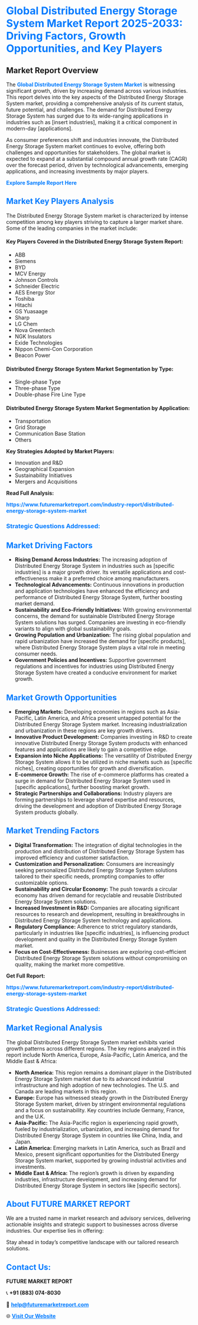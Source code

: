 <h1 style="color: #007BFF;">Global Distributed Energy Storage System Market Report 2025-2033: Driving Factors, Growth Opportunities, and Key Players</h1>

<section id="overview">
<h2>Market Report Overview</h2>
<p>The <a href="https://www.futuremarketreport.com/industry-report/distributed-energy-storage-system-market" style="color: #007BFF; text-decoration: none;"><strong>Global Distributed Energy Storage System Market</strong></a> is witnessing significant growth, driven by increasing demand across various industries. This report delves into the key aspects of the Distributed Energy Storage System market, providing a comprehensive analysis of its current status, future potential, and challenges. The demand for Distributed Energy Storage System has surged due to its wide-ranging applications in industries such as [insert industries], making it a critical component in modern-day [applications].</p>
<p>As consumer preferences shift and industries innovate, the Distributed Energy Storage System market continues to evolve, offering both challenges and opportunities for stakeholders. The global market is expected to expand at a substantial compound annual growth rate (CAGR) over the forecast period, driven by technological advancements, emerging applications, and increasing investments by major players.</p>
</section>

<section id="overview">
<p><a href="https://www.futuremarketreport.com/request-sample/reportId=98126" style="color: #007BFF; text-decoration: none;"><strong>Explore Sample Report Here</strong></a></p>
</section>

<section id="key-players">
<h2 style="color: #007BFF;">Market Key Players Analysis</h2>
<p>The Distributed Energy Storage System market is characterized by intense competition among key players striving to capture a larger market share. Some of the leading companies in the market include:</p>
<h4>Key Players Covered in the Distributed Energy Storage System Report:</h4>
<ul><li>ABB</li><li>Siemens</li><li>BYD</li><li>MCV Energy</li><li>Johnson Controls</li><li>Schneider Electric</li><li>AES Energy Stor</li><li>Toshiba</li><li>Hitachi</li><li>GS Yuasaage</li><li>Sharp</li><li>LG Chem</li><li>Nova Greentech</li><li>NGK Insulators</li><li>Exide Technologies</li><li>Nippon Chemi-Con Corporation</li><li>Beacon Power</li></ul>
<h4>Distributed Energy Storage System Market Segmentation by Type:</h4>
<ul><li>Single-phase Type</li><li>Three-phase Type</li><li>Double-phase Fire Line Type</li></ul>

<h4>Distributed Energy Storage System Market Segmentation by Application:</h4>
<ul><li>Transportation</li><li>Grid Storage</li><li>Communication Base Station</li><li>Others</li></ul>
<p><strong>Key Strategies Adopted by Market Players:</strong></p>
<ul>
<li>Innovation and R&D</li>
<li>Geographical Expansion</li>
<li>Sustainability Initiatives</li>
<li>Mergers and Acquisitions</li>
</ul>
</section>

<section>
<p><strong>Read Full Analysis: </strong></p><a href="https://www.futuremarketreport.com/industry-report/distributed-energy-storage-system-market" style="color: #007BFF; text-decoration: none;"><strong>https://www.futuremarketreport.com/industry-report/distributed-energy-storage-system-market</strong></a>
<h3 style="color: #007BFF;">Strategic Questions Addressed:</h3>
</section>

<section id="driving-factors">
<h2 style="color: #007BFF;">Market Driving Factors</h2>
<ul>
<li><strong>Rising Demand Across Industries:</strong> The increasing adoption of Distributed Energy Storage System in industries such as [specific industries] is a major growth driver. Its versatile applications and cost-effectiveness make it a preferred choice among manufacturers.</li>
<li><strong>Technological Advancements:</strong> Continuous innovations in production and application technologies have enhanced the efficiency and performance of Distributed Energy Storage System, further boosting market demand.</li>
<li><strong>Sustainability and Eco-Friendly Initiatives:</strong> With growing environmental concerns, the demand for sustainable Distributed Energy Storage System solutions has surged. Companies are investing in eco-friendly variants to align with global sustainability goals.</li>
<li><strong>Growing Population and Urbanization:</strong> The rising global population and rapid urbanization have increased the demand for [specific products], where Distributed Energy Storage System plays a vital role in meeting consumer needs.</li>
<li><strong>Government Policies and Incentives:</strong> Supportive government regulations and incentives for industries using Distributed Energy Storage System have created a conducive environment for market growth.</li>
</ul>
</section>

<section id="growth-opportunities">
<h2 style="color: #007BFF;">Market Growth Opportunities</h2>
<ul>
<li><strong>Emerging Markets:</strong> Developing economies in regions such as Asia-Pacific, Latin America, and Africa present untapped potential for the Distributed Energy Storage System market. Increasing industrialization and urbanization in these regions are key growth drivers.</li>
<li><strong>Innovative Product Development:</strong> Companies investing in R&D to create innovative Distributed Energy Storage System products with enhanced features and applications are likely to gain a competitive edge.</li>
<li><strong>Expansion into Niche Applications:</strong> The versatility of Distributed Energy Storage System allows it to be utilized in niche markets such as [specific niches], creating opportunities for growth and diversification.</li>
<li><strong>E-commerce Growth:</strong> The rise of e-commerce platforms has created a surge in demand for Distributed Energy Storage System used in [specific applications], further boosting market growth.</li>
<li><strong>Strategic Partnerships and Collaborations:</strong> Industry players are forming partnerships to leverage shared expertise and resources, driving the development and adoption of Distributed Energy Storage System products globally.</li>
</ul>
</section>

<section id="trending-factors">
<h2 style="color: #007BFF;">Market Trending Factors</h2>
<ul>
<li><strong>Digital Transformation:</strong> The integration of digital technologies in the production and distribution of Distributed Energy Storage System has improved efficiency and customer satisfaction.</li>
<li><strong>Customization and Personalization:</strong> Consumers are increasingly seeking personalized Distributed Energy Storage System solutions tailored to their specific needs, prompting companies to offer customizable options.</li>
<li><strong>Sustainability and Circular Economy:</strong> The push towards a circular economy has driven demand for recyclable and reusable Distributed Energy Storage System solutions.</li>
<li><strong>Increased Investment in R&D:</strong> Companies are allocating significant resources to research and development, resulting in breakthroughs in Distributed Energy Storage System technology and applications.</li>
<li><strong>Regulatory Compliance:</strong> Adherence to strict regulatory standards, particularly in industries like [specific industries], is influencing product development and quality in the Distributed Energy Storage System market.</li>
<li><strong>Focus on Cost-Effectiveness:</strong> Businesses are exploring cost-efficient Distributed Energy Storage System solutions without compromising on quality, making the market more competitive.</li>
</ul>
</section>

<section>
<p><strong>Get Full Report: </strong></p><a href="https://www.futuremarketreport.com/industry-report/distributed-energy-storage-system-market" style="color: #007BFF; text-decoration: none;"><strong>https://www.futuremarketreport.com/industry-report/distributed-energy-storage-system-market</strong></a>
<h3 style="color: #007BFF;">Strategic Questions Addressed:</h3>
</section>


<section id="regional-analysis">
<h2 style="color: #007BFF;">Market Regional Analysis</h2>
<p>The global Distributed Energy Storage System market exhibits varied growth patterns across different regions. The key regions analyzed in this report include North America, Europe, Asia-Pacific, Latin America, and the Middle East & Africa:</p>
<ul>
<li><strong>North America:</strong> This region remains a dominant player in the Distributed Energy Storage System market due to its advanced industrial infrastructure and high adoption of new technologies. The U.S. and Canada are leading markets in this region.</li>
<li><strong>Europe:</strong> Europe has witnessed steady growth in the Distributed Energy Storage System market, driven by stringent environmental regulations and a focus on sustainability. Key countries include Germany, France, and the U.K.</li>
<li><strong>Asia-Pacific:</strong> The Asia-Pacific region is experiencing rapid growth, fueled by industrialization, urbanization, and increasing demand for Distributed Energy Storage System in countries like China, India, and Japan.</li>
<li><strong>Latin America:</strong> Emerging markets in Latin America, such as Brazil and Mexico, present significant opportunities for the Distributed Energy Storage System market, supported by growing industrial activities and investments.</li>
<li><strong>Middle East & Africa:</strong> The region’s growth is driven by expanding industries, infrastructure development, and increasing demand for Distributed Energy Storage System in sectors like [specific sectors].</li>
</ul>
</section>

<footer>
<h2 style="color: #007BFF;">About FUTURE MARKET REPORT</h2>
<p>We are a trusted name in market research and advisory services, delivering actionable insights and strategic support to businesses across diverse industries. Our expertise lies in offering:</p>

<p>Stay ahead in today’s competitive landscape with our tailored research solutions.</p>

<h2 style="color: #007BFF;">Contact Us:</h2>
<p><strong>FUTURE MARKET REPORT</strong></p>
<p>📞 <strong>+91 (883) 074-8030</strong></p>
<p>📧 <strong><a href="mailto:help@futuremarketreport.com" style="color: #007BFF;">help@futuremarketreport.com</a></strong></p>
<p>🌐 <strong><a href="https://www.futuremarketreport.com/" style="color: #007BFF;">Visit Our Website</a></strong></p>
</footer>